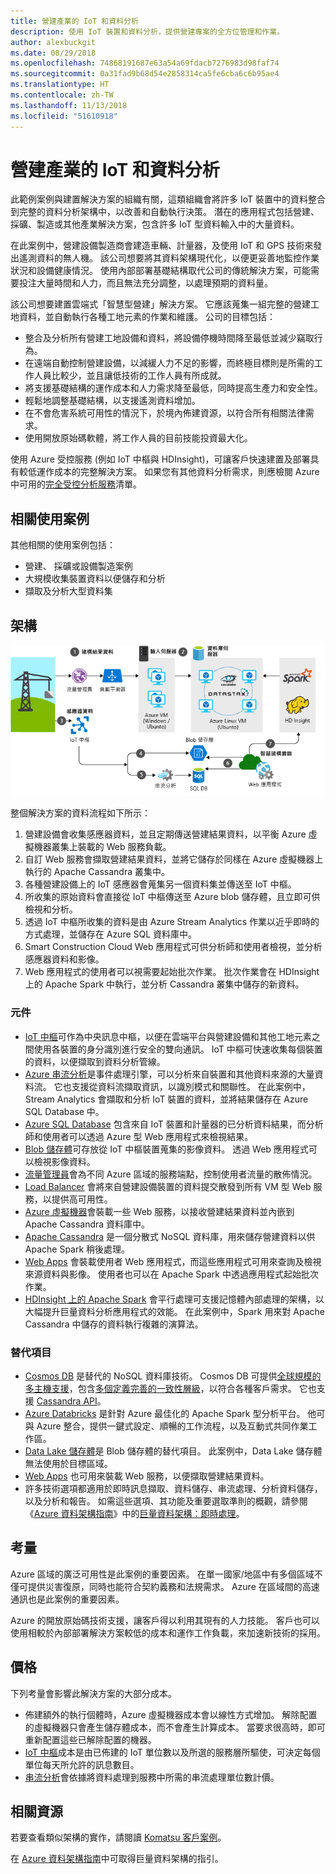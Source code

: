 ```yaml
---
title: 營建產業的 IoT 和資料分析
description: 使用 IoT 裝置和資料分析，提供營建專案的全方位管理和作業。
author: alexbuckgit
ms.date: 08/29/2018
ms.openlocfilehash: 74868191687e63a54a69fdacb7276983d98faf74
ms.sourcegitcommit: 0a31fad9b68d54e2858314ca5fe6cba6c6b95ae4
ms.translationtype: HT
ms.contentlocale: zh-TW
ms.lasthandoff: 11/13/2018
ms.locfileid: "51610918"
---
```

# <a name="iot-and-data-analytics-in-the-construction-industry"></a>營建產業的 IoT 和資料分析

此範例案例與建置解決方案的組織有關，這類組織會將許多 IoT 裝置中的資料整合到完整的資料分析架構中，以改善和自動執行決策。 潛在的應用程式包括營建、採礦、製造或其他產業解決方案，包含許多 IoT 型資料輸入中的大量資料。

在此案例中，營建設備製造商會建造車輛、計量器，及使用 IoT 和 GPS 技術來發出遙測資料的無人機。 該公司想要將其資料架構現代化，以便更妥善地監控作業狀況和設備健康情況。 使用內部部署基礎結構取代公司的傳統解決方案，可能需要投注大量時間和人力，而且無法充分調整，以處理預期的資料量。

該公司想要建置雲端式「智慧型營建」解決方案。 它應該蒐集一組完整的營建工地資料，並自動執行各種工地元素的作業和維護。 公司的目標包括：

* 整合及分析所有營建工地設備和資料，將設備停機時間降至最低並減少竊取行為。
* 在遠端自動控制營建設備，以減緩人力不足的影響，而終極目標則是所需的工作人員比較少，並且讓低技術的工作人員有所成就。
* 將支援基礎結構的運作成本和人力需求降至最低，同時提高生產力和安全性。
* 輕鬆地調整基礎結構，以支援遙測資料增加。
* 在不會危害系統可用性的情況下，於境內佈建資源，以符合所有相關法律需求。
* 使用開放原始碼軟體，將工作人員的目前技能投資最大化。

使用 Azure 受控服務 (例如 IoT 中樞與 HDInsight)，可讓客戶快速建置及部署具有較低運作成本的完整解決方案。 如果您有其他資料分析需求，則應檢閱 Azure 中可用的[完全受控分析服務][product-category]清單。

## <a name="relevant-use-cases"></a>相關使用案例

其他相關的使用案例包括：

* 營建、 採礦或設備製造案例
* 大規模收集裝置資料以便儲存和分析
* 擷取及分析大型資料集

## <a name="architecture"></a>架構

![營建產業的 IoT 和資料分析架構][architecture]

整個解決方案的資料流程如下所示：

1. 營建設備會收集感應器資料，並且定期傳送營建結果資料，以平衡 Azure 虛擬機器叢集上裝載的 Web 服務負載。
2. 自訂 Web 服務會擷取營建結果資料，並將它儲存於同樣在 Azure 虛擬機器上執行的 Apache Cassandra 叢集中。
3. 各種營建設備上的 IoT 感應器會蒐集另一個資料集並傳送至 IoT 中樞。
4. 所收集的原始資料會直接從 IoT 中樞傳送至 Azure blob 儲存體，且立即可供檢視和分析。
5. 透過 IoT 中樞所收集的資料是由 Azure Stream Analytics 作業以近乎即時的方式處理，並儲存在 Azure SQL 資料庫中。
6. Smart Construction Cloud Web 應用程式可供分析師和使用者檢視，並分析感應器資料和影像。 
7. Web 應用程式的使用者可以視需要起始批次作業。 批次作業會在 HDInsight 上的 Apache Spark 中執行，並分析 Cassandra 叢集中儲存的新資料。 

### <a name="components"></a>元件

* [IoT 中樞](/azure/iot-hub/about-iot-hub)可作為中央訊息中樞，以便在雲端平台與營建設備和其他工地元素之間使用各裝置的身分識別進行安全的雙向通訊。 IoT 中樞可快速收集每個裝置的資料，以便擷取到資料分析管線。 
* [Azure 串流分析](/azure/stream-analytics/stream-analytics-introduction)是事件處理引擎，可以分析來自裝置和其他資料來源的大量資料流。 它也支援從資料流擷取資訊，以識別模式和關聯性。 在此案例中，Stream Analytics 會擷取和分析 IoT 裝置的資料，並將結果儲存在 Azure SQL Database 中。 
* [Azure SQL Database](/azure/sql-database/sql-database-technical-overview) 包含來自 IoT 裝置和計量器的已分析資料結果，而分析師和使用者可以透過 Azure 型 Web 應用程式來檢視結果。 
* [Blob 儲存體](/azure/storage/blobs/storage-blobs-introduction)可存放從 IoT 中樞裝置蒐集的影像資料。 透過 Web 應用程式可以檢視影像資料。
* [流量管理員](/azure/traffic-manager/traffic-manager-overview)會為不同 Azure 區域的服務端點，控制使用者流量的散佈情況。
* [Load Balancer](/azure/load-balancer/load-balancer-overview) 會將來自營建設備裝置的資料提交散發到所有 VM 型 Web 服務，以提供高可用性。
* [Azure 虛擬機器](/azure/virtual-machines)會裝載一些 Web 服務，以接收營建結果資料並內嵌到 Apache Cassandra 資料庫中。
* [Apache Cassandra](https://cassandra.apache.org) 是一個分散式 NoSQL 資料庫，用來儲存營建資料以供 Apache Spark 稍後處理。
* [Web Apps](/azure/app-service/app-service-web-overview) 會裝載使用者 Web 應用程式，而這些應用程式可用來查詢及檢視來源資料與影像。 使用者也可以在 Apache Spark 中透過應用程式起始批次作業。
* [HDInsight 上的 Apache Spark](/azure/hdinsight/spark/apache-spark-overview) 會平行處理可支援記憶體內部處理的架構，以大幅提升巨量資料分析應用程式的效能。 在此案例中，Spark 用來對 Apache Cassandra 中儲存的資料執行複雜的演算法。


### <a name="alternatives"></a>替代項目

* [Cosmos DB](/azure/cosmos-db/introduction) 是替代的 NoSQL 資料庫技術。 Cosmos DB 可提供[全球規模的多主機支援](/azure/cosmos-db/multi-region-writers)，包含[多個定義完善的一致性層級](/azure/cosmos-db/consistency-levels)，以符合各種客戶需求。 它也支援 [Cassandra API](/azure/cosmos-db/cassandra-introduction)。 
* [Azure Databricks](/azure/azure-databricks/what-is-azure-databricks) 是針對 Azure 最佳化的 Apache Spark 型分析平台。 他可與 Azure 整合，提供一鍵式設定、順暢的工作流程，以及互動式共同作業工作區。
* [Data Lake 儲存體](/azure/storage/data-lake-storage)是 Blob 儲存體的替代項目。 此案例中，Data Lake 儲存體無法使用於目標區域。
* [Web Apps](/azure/app-service) 也可用來裝載 Web 服務，以便擷取營建結果資料。
* 許多技術選項都適用於即時訊息擷取、資料儲存、串流處理、分析資料儲存，以及分析和報告。 如需這些選項、其功能及重要選取準則的概觀，請參閱《[Azure 資料架構指南](/azure/architecture/data-guide)》中的[巨量資料架構：即時處理](/azure/architecture/data-guide/technology-choices/real-time-ingestion)。

## <a name="considerations"></a>考量

Azure 區域的廣泛可用性是此案例的重要因素。 在單一國家/地區中有多個區域不僅可提供災害復原，同時也能符合契約義務和法規需求。 Azure 在區域間的高速通訊也是此案例的重要因素。

Azure 的開放原始碼技術支援，讓客戶得以利用其現有的人力技能。 客戶也可以使用相較於內部部署解決方案較低的成本和運作工作負載，來加速新技術的採用。 

## <a name="pricing"></a>價格

下列考量會影響此解決方案的大部分成本。

* 佈建額外的執行個體時，Azure 虛擬機器成本會以線性方式增加。 解除配置的虛擬機器只會產生儲存體成本，而不會產生計算成本。 當要求很高時，即可重新配置這些已解除配置的機器。
* [IoT 中樞](https://azure.microsoft.com/pricing/details/iot-hub)成本是由已佈建的 IoT 單位數以及所選的服務層所驅使，可決定每個單位每天所允許的訊息數目。 
* [串流分析](https://azure.microsoft.com/pricing/details/stream-analytics)會依據將資料處理到服務中所需的串流處理單位數計價。

## <a name="related-resources"></a>相關資源

若要查看類似架構的實作，請閱讀 [Komatsu 客戶案例][customer-story]。

在 [Azure 資料架構指南](/azure/architecture/data-guide)中可取得巨量資料架構的指引。

<!-- links -->
[product-category]: https://azure.microsoft.com/product-categories/analytics/
[customer-site]: https://home.komatsu/en/
[customer-story]: https://customers.microsoft.com/story/komatsu-manufacturing-azure-iot-hub-japan
[architecture]: ./media/architecture-big-data-with-iot.png
